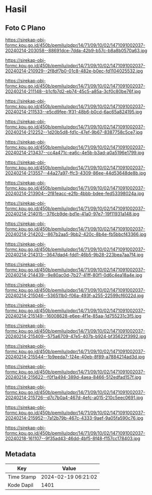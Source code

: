 # Hasil

## Foto C Plano

https://sirekap-obj-formc.kpu.go.id/450b/pemilu/pdpr/14/71/09/10/02/1471091002037-20240214-203058--88691dce-7dda-42b9-b57c-b8a8b0570a63.jpg

https://sirekap-obj-formc.kpu.go.id/450b/pemilu/pdpr/14/71/09/10/02/1471091002037-20240214-210929--2f8df7b0-01c8-482e-b0ec-fd1104025532.jpg

https://sirekap-obj-formc.kpu.go.id/450b/pemilu/pdpr/14/71/09/10/02/1471091002037-20240214-211148--b1cfb7d2-eb74-45c5-a85a-3cf0c80be76f.jpg

https://sirekap-obj-formc.kpu.go.id/450b/pemilu/pdpr/14/71/09/10/02/1471091002037-20240214-211533--e5cd9fee-1f31-48b6-b0cd-6ac65a824195.jpg

https://sirekap-obj-formc.kpu.go.id/450b/pemilu/pdpr/14/71/09/10/02/1471091002037-20240214-212252--1d20b5d8-fd1c-47ef-9b67-8387758c5ce7.jpg

https://sirekap-obj-formc.kpu.go.id/450b/pemilu/pdpr/14/71/09/10/02/1471091002037-20240214-213437--cc4a471c-ea6c-4e5b-b3ad-a0a5196e1799.jpg

https://sirekap-obj-formc.kpu.go.id/450b/pemilu/pdpr/14/71/09/10/02/1471091002037-20240214-213557--44a27a97-ffc3-4309-86ee-44d53648de8b.jpg

https://sirekap-obj-formc.kpu.go.id/450b/pemilu/pdpr/14/71/09/10/02/1471091002037-20240214-213904--2f81eacc-e2fb-4bbb-bdee-fed53398024a.jpg

https://sirekap-obj-formc.kpu.go.id/450b/pemilu/pdpr/14/71/09/10/02/1471091002037-20240214-214015--376cb9de-bd1e-41a0-97e7-19f11931a148.jpg

https://sirekap-obj-formc.kpu.go.id/450b/pemilu/pdpr/14/71/09/10/02/1471091002037-20240214-214202--867b2aa5-9bb2-420c-8b4e-fb5bbcf43366.jpg

https://sirekap-obj-formc.kpu.go.id/450b/pemilu/pdpr/14/71/09/10/02/1471091002037-20240214-214313--3647dad4-fdd1-46b5-9b28-223bea7aa7f4.jpg

https://sirekap-obj-formc.kpu.go.id/450b/pemilu/pdpr/14/71/09/10/02/1471091002037-20240214-214439--9e80ac0d-7b27-41ff-80f1-0d6c4ea18a4e.jpg

https://sirekap-obj-formc.kpu.go.id/450b/pemilu/pdpr/14/71/09/10/02/1471091002037-20240214-215046--536511b0-f06a-493f-a255-22599cf6022d.jpg

https://sirekap-obj-formc.kpu.go.id/450b/pemilu/pdpr/14/71/09/10/02/1471091002037-20240214-215149--16008628-e6ee-4f1e-85aa-1d755231c3f5.jpg

https://sirekap-obj-formc.kpu.go.id/450b/pemilu/pdpr/14/71/09/10/02/1471091002037-20240214-215409--575a6709-47e5-407b-b924-bf35622f3992.jpg

https://sirekap-obj-formc.kpu.go.id/450b/pemilu/pdpr/14/71/09/10/02/1471091002037-20240214-215544--1b9eeda7-124e-40eb-8f89-a7884214ad3d.jpg

https://sirekap-obj-formc.kpu.go.id/450b/pemilu/pdpr/14/71/09/10/02/1471091002037-20240214-215622--f0f1a494-389d-4aea-8466-512edfad157f.jpg

https://sirekap-obj-formc.kpu.go.id/450b/pemilu/pdpr/14/71/09/10/02/1471091002037-20240214-215726--d7c7b0a4-467d-4efc-a015-210c5eec0691.jpg

https://sirekap-obj-formc.kpu.go.id/450b/pemilu/pdpr/14/71/09/10/02/1471091002037-20240214-215952--7a12b79b-467c-4333-9aef-9a05fa590c76.jpg

https://sirekap-obj-formc.kpu.go.id/450b/pemilu/pdpr/14/71/09/10/02/1471091002037-20240218-161107--9f35ad43-46dd-4bf5-8f48-f157cc178403.jpg


## Metadata

| Key        | Value               |
| ---------- | ------------------- |
| Time Stamp | 2024-02-19 06:21:02 |
| Kode Dapil | 1401                |



